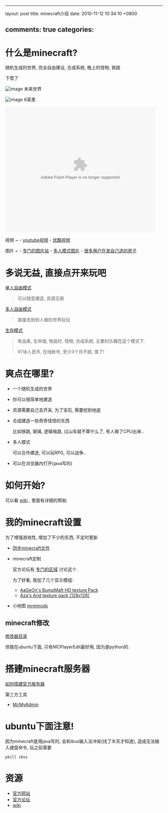 
---
layout: post
title: minecraft介绍
date: 2010-11-12 10:34:10 +0800

comments: true
categories: 
---

什么是minecraft?
================

随机生成的世界, 完全自由建设, 合成系统, 晚上的怪物, 铁路

下雪了

![image](http://minecraftgallery.com/wp-content/uploads/2010/10/inceptionSnowFort-610x260.jpg)
未来世界

![image](http://minecraftgallery.com/wp-content/uploads/2010/10/FuturisticCityBiome-610x260.png)
6英里

<embed src="http://player.youku.com/player.php/sid/XMjE0NzIzNTEy/v.swf" quality="high" width="480" height="400" align="middle" allowScriptAccess="sameDomain" type="application/x-shockwave-flash"></embed>

视频
  ~ -   [youtube视频](http://www.google.com/search?q=minecraft+site:youtube.com)
    -   [优酷视频](http://www.google.com/search?q=minecraft+site:youku.com)

图片
  ~ -   [专门的图片站](http://minecraftgallery.com/)
    -   [多人模式图片](http://www.minecraftforum.net/viewtopic.php?f=1012&t=22626)
    -   [很多用户在发自己造的房子](http://www.minecraftforum.net/viewtopic.php?f=35&t=26376)

多说无益, 直接点开来玩吧
========================

[单人自由模式](http://minecraft.net/play.jsp)

> 可以随意建造, 资源无限

[多人自由模式](http://minecraft.net/servers.jsp)

> 直接去到别人做的世界玩玩

[生存模式](http://minecraft.net/game/)

> 有血条, 生命值, 物品栏, 怪物, 合成系统, 主要的乐趣在这个模式下.
>
> 97块人民币, 在线帐号, 至少3个月不腻, 值了!

爽点在哪里?
===========

-   一个随机生成的世界
-   你可以很简单地建造
-   资源需要自己去开采, 为了宝石, 需要挖到地底
-   合成建造一些奇奇怪怪的东西

    比如铁路, 玻璃, 逻辑电路, 过山车就不算什么了, 有人做了CPU出来..

-   多人模式

    可以合作建造, 可以玩RPG, 可以战争..

-   可以在浏览器内打开(java写的)

如何开始?
=========

可以看 [wiki](http://minecraftwiki.net/) , 里面有详细的帮助.

我的minecraft设置
=================

为了增强游戏性, 增加了不少的东西, 不定时更新

-   [同步minecraft文件](http://www.minecraftwiki.net/wiki/Tutorials/Saved_Data_Dropbox_Guide_Saves_Only)

-   minecraft定制

    官方论坛有
    [专门的区域](http://www.minecraftforum.net/viewforum.php?f=25)
    讨论这个.

    为了好看, 我加了几个显示模组:

    -   [AaGeOn's BumpMaft HD texture
        Pack](http://www.minecraftforum.net/viewtopic.php?f=25&t=65936)
    -   [Aza's Arid texture pack
        [128x128]](http://www.minecraftforum.net/viewtopic.php?f=25&t=64678)

-   小地图
    [mrmmods](http://www.minecraftforum.net/viewtopic.php?f=25&t=64678)

minecraft修改
-------------

[修改器目录](http://www.minecraftwiki.net/wiki/Programs_and_Editors)

但我在ubuntu下面, 只有MCPlayerEdit最好用, 因为是python的.

搭建minecraft服务器
===================

[如何搭建官方服务器](http://www.minecraftwiki.net/wiki/Server)

第三方工具

-   [McMyAdmin](http://minecraftwiki.net/wiki/McMyAdmin)

ubuntu下面注意!
===============

因为minecraft是用java写的, 会和ibus输入法冲突(找了半天才知道),
造成无法输入键盘命令, 玩之前需要

    pkill ibus

资源
====

-   [官方网站](http://minecraft.net)
-   [官方论坛](http://www.minecraftforum.net/index.php)
-   [wiki](http://minecraftwiki.net/)